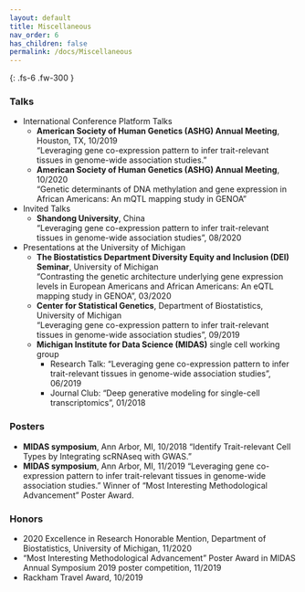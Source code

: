 ```yaml
---
layout: default
title: Miscellaneous
nav_order: 6
has_children: false
permalink: /docs/Miscellaneous
---
```



{: .fs-6 .fw-300 }

### Talks
* International Conference Platform Talks
	* **American Society of Human Genetics (ASHG) Annual Meeting**, Houston, TX, 10/2019 <br />
	“Leveraging gene co-expression pattern to infer trait-relevant tissues in genome-wide association studies.”<br />
	* **American Society of Human Genetics (ASHG) Annual Meeting**, 10/2020<br />
	“Genetic determinants of DNA methylation and gene expression in African Americans: An mQTL mapping study in GENOA”
* Invited Talks
	* **Shandong University**, China<br />
	“Leveraging gene co-expression pattern to infer trait-relevant tissues in genome-wide association studies”, 08/2020
* Presentations at the University of Michigan
	* **The Biostatistics Department Diversity Equity and Inclusion (DEI) Seminar**, University of Michigan<br />
	“Contrasting the genetic architecture underlying gene expression levels in European Americans and African Americans: An eQTL mapping study in GENOA”, 03/2020
	* **Center for Statistical Genetics**, Department of Biostatistics, University of Michigan<br />
	“Leveraging gene co-expression pattern to infer trait-relevant tissues in genome-wide association studies”, 09/2019
	* **Michigan Institute for Data Science (MIDAS)** single cell working group<br />
		* Research Talk: “Leveraging gene co-expression pattern to infer trait-relevant tissues in genome-wide association studies”, 06/2019
 		* Journal Club: “Deep generative modeling for single-cell transcriptomics”, 01/2018 	<br />

### Posters
* **MIDAS symposium**, Ann Arbor, MI, 10/2018
“Identify Trait-relevant Cell Types by Integrating scRNAseq with GWAS.”
* **MIDAS symposium**, Ann Arbor, MI, 11/2019
“Leveraging gene co-expression pattern to infer trait-relevant tissues in genome-wide association studies.” Winner of “Most Interesting Methodological Advancement” Poster Award.

### Honors
* 2020 Excellence in Research Honorable Mention, Department of Biostatistics, University of Michigan, 11/2020
* “Most Interesting Methodological Advancement” Poster Award in MIDAS Annual Symposium 2019 poster competition, 11/2019
* Rackham Travel Award, 10/2019


